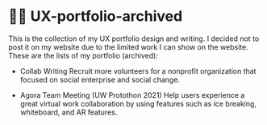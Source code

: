 # 🎨🎨 UX-portfolio-archived
This is the collection of my UX portfolio design and writing. I decided not to post it on my website due to the limited work I can show on the website.
These are the lists of my portfolio (archived):
- Collab Writing 
  Recruit more volunteers for a nonprofit organization that focused on social enterprise and social change.
  
- Agora Team Meeting (UW Protothon 2021)
  Help users experience a great virtual work collaboration by using features such as ice breaking, whiteboard, and AR features.
